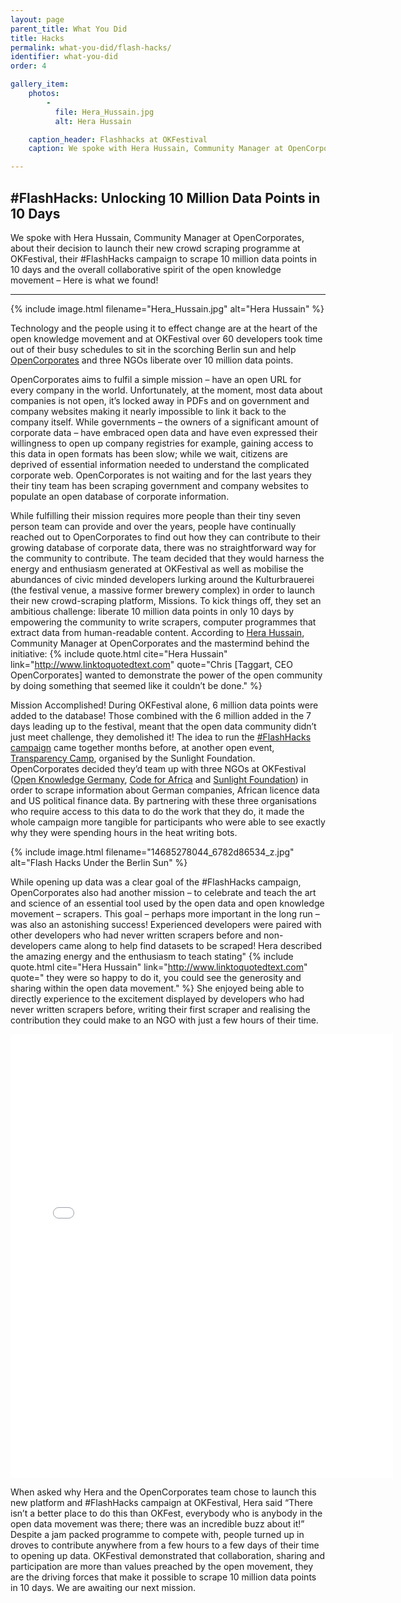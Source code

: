 ```yaml
---
layout: page
parent_title: What You Did
title: Hacks
permalink: what-you-did/flash-hacks/
identifier: what-you-did
order: 4

gallery_item:
    photos:
        -
          file: Hera_Hussain.jpg
          alt: Hera Hussain

    caption_header: Flashhacks at OKFestival
    caption: We spoke with Hera Hussain, Community Manager at OpenCorporates, about their decision to launch their new crowd scraping programme at OKFestival, their &num;FlashHacks campaign to scrape 10 million data points in 10 days and the overall collaborative spirit of the open knowledge movement – Here is what we found!

---
```


## #FlashHacks: Unlocking 10 Million Data Points in 10 Days

<span class="summary">We spoke with Hera Hussain, Community Manager at OpenCorporates, about their decision to launch their new crowd scraping programme at OKFestival, their #FlashHacks campaign to scrape 10 million data points in 10 days and the overall collaborative spirit of the open knowledge movement – Here is what we found!</span>

---

<div class="pull">
{% include image.html filename="Hera_Hussain.jpg" alt="Hera Hussain" %}
</div>

Technology and the people using it to effect change are at the heart of the open knowledge movement and at OKFestival over 60 developers took time out of their busy schedules to sit in the scorching Berlin sun and help [OpenCorporates](http://opencorporates.com/) and three NGOs liberate over 10 million data points.

OpenCorporates aims to fulfil a simple mission – have an open URL for every company in the world. Unfortunately, at the moment, most data about companies is not open, it’s locked away in PDFs and on government and company websites making it nearly impossible to link it back to the company itself. While governments – the owners of a significant amount of corporate data – have embraced open data and have even expressed their willingness to open up company registries for example, gaining access to this data in open formats has been slow; while we wait, citizens are deprived of essential information needed to understand the complicated corporate web. OpenCorporates is not waiting and for the last years they their tiny team has been scraping government and company websites to populate an open database of corporate information.

While fulfilling their mission requires more people than their tiny seven person team can provide and over the years, people have continually reached out to OpenCorporates to find out how they can contribute to their growing database of corporate data, there was no straightforward way for the community to contribute. The team decided that they would harness the energy and enthusiasm generated at OKFestival as well as mobilise the abundances of civic minded developers lurking around the Kulturbrauerei (the festival venue, a massive former brewery complex) in order to launch their new crowd-scraping platform, Missions. To kick things off, they set an ambitious challenge: liberate 10 million data points in only 10 days by empowering the community to write scrapers, computer programmes that extract data from human-readable content. According to [Hera Hussain](https://twitter.com/herahussain), Community Manager at OpenCorporates and the mastermind behind the initiative: 
{% include quote.html cite="Hera Hussain" link="http://www.linktoquotedtext.com" quote="Chris [Taggart, CEO OpenCorporates] wanted to demonstrate the power of the open community by doing something that seemed like it couldn’t be done." %}

Mission Accomplished! During OKFestival alone, 6 million data points were added to the database! Those combined with the 6 million added in the 7 days leading up to the festival, meant that the open data community didn’t just meet challenge, they demolished it! The idea to run the [#FlashHacks campaign](http://blog.opencorporates.com/2014/07/21/flashhacks-the-start-of-a-crowdscraping-movement/) came together months before, at another open event, [Transparency Camp](http://transparencycamp.org/), organised by the Sunlight Foundation. OpenCorporates decided they’d team up with three NGOs at OKFestival ([Open Knowledge Germany](http://okfn.de/), [Code for Africa](http://www.codeforafrica.org/) and [Sunlight Foundation](http://sunlightfoundation.com/)) in order to scrape information about German companies, African licence data and US political finance data. By partnering with these three organisations who require access to this data to do the work that they do, it made the whole campaign more tangible for participants who were able to see exactly why they were spending hours in the heat writing bots. 

<div class="pull">
{% include image.html filename="14685278044_6782d86534_z.jpg" alt="Flash Hacks Under the Berlin Sun" %}
</div>

While opening up data was a clear goal of the #FlashHacks campaign, OpenCorporates also had another mission – to celebrate and teach the art and science of an essential tool used by the open data and open knowledge movement – scrapers. This goal – perhaps more important in the long run – was also an astonishing success! Experienced developers were paired with other developers who had never written scrapers before and non-developers came along to help find datasets to be scraped! Hera described the amazing energy and the enthusiasm to teach stating" {% include quote.html cite="Hera Hussain" link="http://www.linktoquotedtext.com" quote=" they were so happy to do it, you could see the generosity and sharing within the open data movement." %} She enjoyed being able to directly experience to the excitement displayed by developers who had never written scrapers before, writing their first scraper and realising the contribution they could make to an NGO with just a few hours of their time.

<iframe src="//instagram.com/p/qjZ_NisoZG/embed/" height="710" width="612" frameborder="0" scrolling="no"></iframe>

When asked why Hera and the OpenCorporates team chose to launch this new platform and #FlashHacks campaign at OKFestival, Hera said “There isn’t a better place to do this than OKFest, everybody who is anybody in the open data movement was there; there was an incredible buzz about it!” Despite a jam packed programme to compete with, people turned up in droves to contribute anywhere from a few hours to a few days of their time to opening up data. OKFestival demonstrated that collaboration, sharing and participation are more than values preached by the open movement, they are the driving forces that make it possible to scrape 10 million data points in 10 days. We are awaiting our next mission.

